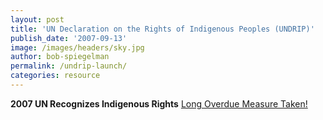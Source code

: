 ```yaml
---
layout: post
title: 'UN Declaration on the Rights of Indigenous Peoples (UNDRIP)'
publish_date: '2007-09-13'
image: /images/headers/sky.jpg
author: bob-spiegelman
permalink: /undrip-launch/
categories: resource
---
```

**2007 UN Recognizes Indigenous Rights** [Long Overdue Measure Taken!](https://www.un.org/press/en/2007/ga10612.doc.htm)
